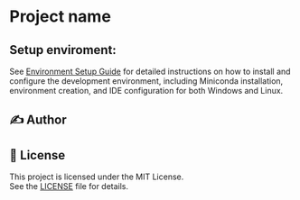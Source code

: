 # Project name


## Setup enviroment:
See [Environment Setup Guide](docs/setup_env.md) for detailed instructions on how to install and configure the development environment, including Miniconda installation, environment creation, and IDE configuration for both Windows and Linux.


## ✍️ Author


## 📜 License
This project is licensed under the MIT License.<BR>
See the [LICENSE](docs/LICENSE) file for details.